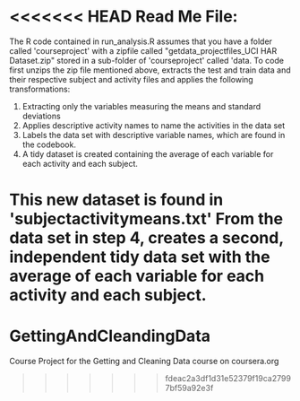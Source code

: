 <<<<<<< HEAD
Read Me File: 
=============

The R code contained in run_analysis.R assumes that you have a folder called 'courseproject' with a zipfile called "getdata_projectfiles_UCI HAR Dataset.zip"
stored in a sub-folder of 'courseproject' called 'data. 
To code first unzips the zip file mentioned above, extracts the test and train data and their respective subject and activity files and applies the following transformations: 
1) Extracting only the variables measuring the means and standard deviations
2) Applies descriptive activity names to name the activities in the data set
3) Labels the data set with descriptive variable names, which are found in the codebook.
4) A tidy dataset is created containing the average of each variable for each activity and each subject.

This new dataset is found in 'subjectactivitymeans.txt'
From the data set in step 4, creates a second, independent tidy data set with the average of each variable for each activity and each subject.
=======
# GettingAndCleandingData
Course Project for the Getting and Cleaning Data course on coursera.org
>>>>>>> fdeac2a3df1d31e52379f19ca27997bf59a92e3f
